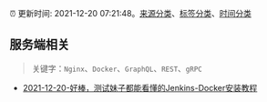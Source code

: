 :alarm_clock: 更新时间: 2021-12-20 07:21:48。[来源分类](../README.md)、[标签分类](../TAGS.md)、[时间分类](../TIMELINE.md)

## 服务端相关


> 关键字：`Nginx`、`Docker`、`GraphQL`、`REST`、`gRPC`



- [2021-12-20-好棒，测试妹子都能看懂的Jenkins-Docker安装教程](https://toutiao.io/k/m4kjrec) 